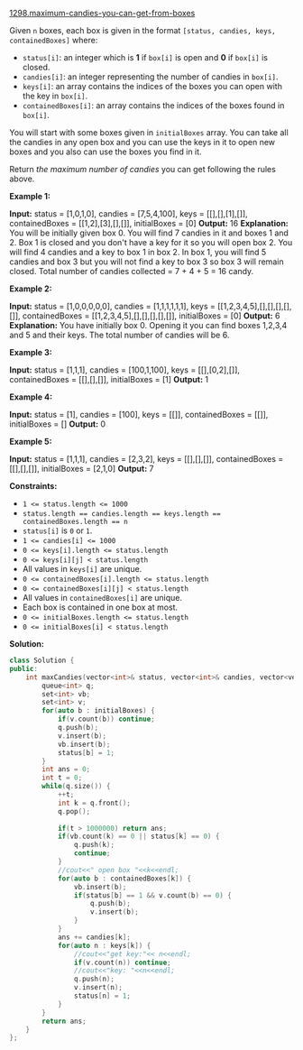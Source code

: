 [1298.maximum-candies-you-can-get-from-boxes](https://leetcode.com/problems/maximum-candies-you-can-get-from-boxes/)  

Given `n` boxes, each box is given in the format `[status, candies, keys, containedBoxes]` where:

*   `status[i]`: an integer which is **1** if `box[i]` is open and **0** if `box[i]` is closed.
*   `candies[i]`: an integer representing the number of candies in `box[i]`.
*   `keys[i]`: an array contains the indices of the boxes you can open with the key in `box[i]`.
*   `containedBoxes[i]`: an array contains the indices of the boxes found in `box[i]`.

You will start with some boxes given in `initialBoxes` array. You can take all the candies in any open box and you can use the keys in it to open new boxes and you also can use the boxes you find in it.

Return _the maximum number of candies_ you can get following the rules above.

**Example 1:**

**Input:** status = \[1,0,1,0\], candies = \[7,5,4,100\], keys = \[\[\],\[\],\[1\],\[\]\], containedBoxes = \[\[1,2\],\[3\],\[\],\[\]\], initialBoxes = \[0\]
**Output:** 16
**Explanation:** You will be initially given box 0. You will find 7 candies in it and boxes 1 and 2. Box 1 is closed and you don't have a key for it so you will open box 2. You will find 4 candies and a key to box 1 in box 2.
In box 1, you will find 5 candies and box 3 but you will not find a key to box 3 so box 3 will remain closed.
Total number of candies collected = 7 + 4 + 5 = 16 candy.

**Example 2:**

**Input:** status = \[1,0,0,0,0,0\], candies = \[1,1,1,1,1,1\], keys = \[\[1,2,3,4,5\],\[\],\[\],\[\],\[\],\[\]\], containedBoxes = \[\[1,2,3,4,5\],\[\],\[\],\[\],\[\],\[\]\], initialBoxes = \[0\]
**Output:** 6
**Explanation:** You have initially box 0. Opening it you can find boxes 1,2,3,4 and 5 and their keys. The total number of candies will be 6.

**Example 3:**

**Input:** status = \[1,1,1\], candies = \[100,1,100\], keys = \[\[\],\[0,2\],\[\]\], containedBoxes = \[\[\],\[\],\[\]\], initialBoxes = \[1\]
**Output:** 1

**Example 4:**

**Input:** status = \[1\], candies = \[100\], keys = \[\[\]\], containedBoxes = \[\[\]\], initialBoxes = \[\]
**Output:** 0

**Example 5:**

**Input:** status = \[1,1,1\], candies = \[2,3,2\], keys = \[\[\],\[\],\[\]\], containedBoxes = \[\[\],\[\],\[\]\], initialBoxes = \[2,1,0\]
**Output:** 7

**Constraints:**

*   `1 <= status.length <= 1000`
*   `status.length == candies.length == keys.length == containedBoxes.length == n`
*   `status[i]` is `0` or `1`.
*   `1 <= candies[i] <= 1000`
*   `0 <= keys[i].length <= status.length`
*   `0 <= keys[i][j] < status.length`
*   All values in `keys[i]` are unique.
*   `0 <= containedBoxes[i].length <= status.length`
*   `0 <= containedBoxes[i][j] < status.length`
*   All values in `containedBoxes[i]` are unique.
*   Each box is contained in one box at most.
*   `0 <= initialBoxes.length <= status.length`
*   `0 <= initialBoxes[i] < status.length`  



**Solution:**  

```cpp
class Solution {
public:
    int maxCandies(vector<int>& status, vector<int>& candies, vector<vector<int>>& keys, vector<vector<int>>& containedBoxes, vector<int>& initialBoxes) {
        queue<int> q;
        set<int> vb;
        set<int> v;
        for(auto b : initialBoxes) {
            if(v.count(b)) continue;
            q.push(b);
            v.insert(b);
            vb.insert(b);
            status[b] = 1;
        }
        int ans = 0;
        int t = 0;
        while(q.size()) {
            ++t;
            int k = q.front();
            q.pop();
            
            if(t > 1000000) return ans;
            if(vb.count(k) == 0 || status[k] == 0) {
                q.push(k);
                continue;
            }
            //cout<<" open box "<<k<<endl;
            for(auto b : containedBoxes[k]) {
                vb.insert(b);
                if(status[b] == 1 && v.count(b) == 0) {
                    q.push(b);
                    v.insert(b);
                }
            }
            ans += candies[k];
            for(auto n : keys[k]) {
                //cout<<"get key:"<< n<<endl;
                if(v.count(n)) continue;
                //cout<<"key: "<<n<<endl;
                q.push(n);
                v.insert(n);
                status[n] = 1;
            }
        }
        return ans;
    }
};
```
      